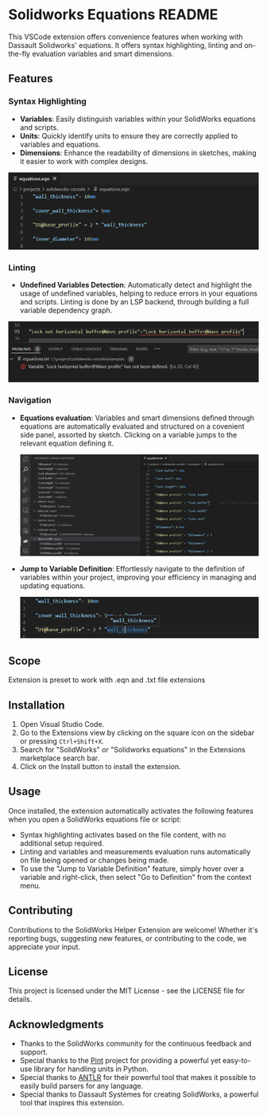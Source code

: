 # Solidworks Equations README

This VSCode extension offers convenience features when working with Dassault Solidworks' equations. It offers syntax highlighting, linting and on-the-fly evaluation variables and smart dimensions.

## Features

### Syntax Highlighting

- **Variables**: Easily distinguish variables within your SolidWorks equations and scripts.
- **Units**: Quickly identify units to ensure they are correctly applied to variables and equations.
- **Dimensions**: Enhance the readability of dimensions in sketches, making it easier to work with complex designs.

![Highlighting](examples/screenshots/highlighting.PNG)

### Linting

- **Undefined Variables Detection**: Automatically detect and highlight the usage of undefined variables, helping to reduce errors in your equations and scripts. Linting is done by an LSP backend, through building a full variable dependency graph.

![LSP](examples/screenshots/linting_problems.PNG)

### Navigation

- **Equations evaluation**: Variables and smart dimensions defined through equations are automatically evaluated and structured on a covenient side panel, assorted by sketch. Clicking on a variable jumps to the relevant equation defining it.

  ![Evaluation](examples/screenshots/evaluation.PNG)

- **Jump to Variable Definition**: Effortlessly navigate to the definition of variables within your project, improving your efficiency in managing and updating equations.

  ![Jump to Definition](examples/screenshots/jump_to_definition.PNG)

## Scope

Extension is preset to work with .eqn and .txt file extensions

## Installation

1. Open Visual Studio Code.
2. Go to the Extensions view by clicking on the square icon on the sidebar or pressing `Ctrl+Shift+X`.
3. Search for "SolidWorks" or "Solidworks equations" in the Extensions marketplace search bar.
4. Click on the Install button to install the extension.

## Usage

Once installed, the extension automatically activates the following features when you open a SolidWorks equations file or script:

- Syntax highlighting activates based on the file content, with no additional setup required.
- Linting and variables and measurements evaluation runs automatically on file being opened or changes being made.
- To use the "Jump to Variable Definition" feature, simply hover over a variable and right-click, then select "Go to Definition" from the context menu.

## Contributing

Contributions to the SolidWorks Helper Extension are welcome! Whether it's reporting bugs, suggesting new features, or contributing to the code, we appreciate your input.

## License

This project is licensed under the MIT License - see the LICENSE file for details.

## Acknowledgments

- Thanks to the SolidWorks community for the continuous feedback and support.
- Special thanks to the [Pint](https://github.com/hgrecco/pint) project for providing a powerful yet easy-to-use library for handling units in Python.
- Special thanks to [ANTLR](https://github.com/antlr/antlr4) for their powerful tool that makes it possible to easily build parsers for any language.
- Special thanks to Dassault Systèmes for creating SolidWorks, a powerful tool that inspires this extension.
